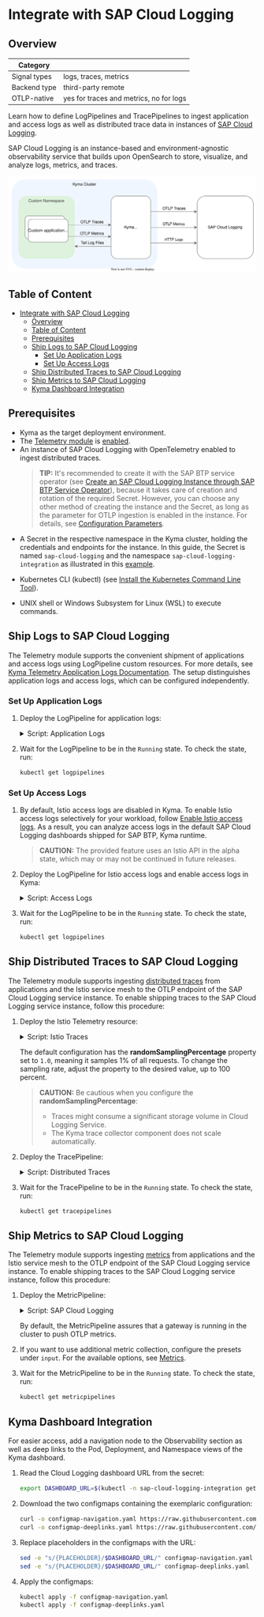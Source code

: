 # Integrate with SAP Cloud Logging

## Overview

| Category| |
| - | - |
| Signal types | logs, traces, metrics |
| Backend type | third-party remote |
| OTLP-native | yes for traces and metrics, no for logs |

Learn how to define LogPipelines and TracePipelines to ingest application and access logs as well as distributed trace data in instances of [SAP Cloud Logging](https://help.sap.com/docs/cloud-logging?locale=en-US&version=Cloud).

SAP Cloud Logging is an instance-based and environment-agnostic observability service that builds upon OpenSearch to store, visualize, and analyze logs, metrics, and traces.

![setup](./../assets/sap-cloud-logging.drawio.svg)

## Table of Content

- [Integrate with SAP Cloud Logging](#integrate-with-sap-cloud-logging)
  - [Overview](#overview)
  - [Table of Content](#table-of-content)
  - [Prerequisites](#prerequisites)
  - [Ship Logs to SAP Cloud Logging](#ship-logs-to-sap-cloud-logging)
    - [Set Up Application Logs](#set-up-application-logs)
    - [Set Up Access Logs](#set-up-access-logs)
  - [Ship Distributed Traces to SAP Cloud Logging](#ship-distributed-traces-to-sap-cloud-logging)
  - [Ship Metrics to SAP Cloud Logging](#ship-metrics-to-sap-cloud-logging)
  - [Kyma Dashboard Integration](#kyma-dashboard-integration)

## Prerequisites

- Kyma as the target deployment environment.
- The [Telemetry module](../../README.md) is [enabled](https://kyma-project.io/#/02-get-started/01-quick-install).
- An instance of SAP Cloud Logging with OpenTelemetry enabled to ingest distributed traces.
  >**TIP:** It's recommended to create it with the SAP BTP service operator (see [Create an SAP Cloud Logging Instance through SAP BTP Service Operator](https://help.sap.com/docs/cloud-logging/cloud-logging/create-sap-cloud-logging-instance-through-sap-btp-service-operator?locale=en-US&version=Cloud)), because it takes care of creation and rotation of the required Secret. However, you can choose any other method of creating the instance and the Secret, as long as the parameter for OTLP ingestion is enabled in the instance. For details, see [Configuration Parameters](https://help.sap.com/docs/cloud-logging/cloud-logging/configuration-parameters?locale=en-US&version=Cloud).
- A Secret in the respective namespace in the Kyma cluster, holding the credentials and endpoints for the instance. In this guide, the Secret is named `sap-cloud-logging` and the namespace `sap-cloud-logging-integration` as illustrated in this [example](https://github.com/kyma-project/telemetry-manager/blob/main/docs/user/integration/sap-cloud-logging/secret-example.yaml).
<!-- markdown-link-check-disable -->
- Kubernetes CLI (kubectl) (see [Install the Kubernetes Command Line Tool](https://developers.sap.com/tutorials/cp-kyma-download-cli.html)).
<!-- markdown-link-check-enable -->
- UNIX shell or Windows Subsystem for Linux (WSL) to execute commands.

## Ship Logs to SAP Cloud Logging

The Telemetry module supports the convenient shipment of applications and access logs using LogPipeline custom resources. For more details, see [Kyma Telemetry Application Logs Documentation](./../../02-logs.md). The setup distinguishes application logs and access logs, which can be configured independently.

### Set Up Application Logs
<!-- using HTML so it's collapsed in GitHub, don't switch to docsify tabs -->
1. Deploy the LogPipeline for application logs:

   <div tabs name="applicationlogs">
     <details><summary>Script: Application Logs</summary>

    ```bash
    kubectl apply -n sap-cloud-logging-integration -f - <<EOF
    apiVersion: telemetry.kyma-project.io/v1alpha1
    kind: LogPipeline
    metadata:
      name: sap-cloud-logging-application-logs
    spec:
      input:
        application:
          containers:
            exclude:
              - istio-proxy
      output:
        http:
          dedot: true
          host:
            valueFrom:
              secretKeyRef:
                name: sap-cloud-logging
                namespace: sap-cloud-logging-integration
                key: ingest-mtls-endpoint
          tls:
            cert:
              valueFrom:
                secretKeyRef:
                  name: sap-cloud-logging
                  namespace: sap-cloud-logging-integration
                  key: ingest-mtls-cert
            key:
              valueFrom:
                secretKeyRef:
                  name: sap-cloud-logging
                  namespace: sap-cloud-logging-integration
                  key: ingest-mtls-key
          uri: /customindex/kyma
    EOF
    ```
      </details>
    </div>

2. Wait for the LogPipeline to be in the `Running` state. To check the state, run:

    ```bash
    kubectl get logpipelines
    ```

### Set Up Access Logs

1. By default, Istio access logs are disabled in Kyma. To enable Istio access logs selectively for your workload, follow [Enable Istio access logs](https://kyma-project.io/#/istio/user/operation-guides/02-30-enable-istio-access-logs).
   As a result, you can analyze access logs in the default SAP Cloud Logging dashboards shipped for SAP BTP, Kyma runtime.

   >**CAUTION:** The provided feature uses an Istio API in the alpha state, which may or may not be continued in future releases.

2. Deploy the LogPipeline for Istio access logs and enable access logs in Kyma:

   <div tabs name="accesslogs">
     <details><summary>Script: Access Logs</summary>

    ```bash
    kubectl apply -n sap-cloud-logging-integration -f - <<EOF
    apiVersion: telemetry.kyma-project.io/v1alpha1
    kind: LogPipeline
    metadata:
      name: sap-cloud-logging-access-logs
    spec:
      input:
        application:
          containers:
            include:
              - istio-proxy
      output:
        http:
          dedot: true
          host:
            valueFrom:
              secretKeyRef:
                name: sap-cloud-logging
                namespace: sap-cloud-logging-integration
                key: ingest-mtls-endpoint
          tls:
            cert:
              valueFrom:
                secretKeyRef:
                  name: sap-cloud-logging
                  namespace: sap-cloud-logging-integration
                  key: ingest-mtls-cert
            key:
              valueFrom:
                secretKeyRef:
                  name: sap-cloud-logging
                  namespace: sap-cloud-logging-integration
                  key: ingest-mtls-key
          uri: /customindex/istio-envoy-kyma
    EOF
    ```
      </details>
    </div>

3. Wait for the LogPipeline to be in the `Running` state. To check the state, run:

    ```bash
    kubectl get logpipelines
    ```

## Ship Distributed Traces to SAP Cloud Logging

The Telemetry module supports ingesting [distributed traces](./../../03-traces.md) from applications and the Istio service mesh to the OTLP endpoint of the SAP Cloud Logging service instance.
To enable shipping traces to the SAP Cloud Logging service instance, follow this procedure:

1. Deploy the Istio Telemetry resource:

   <div tabs name="istiotraces">
     <details><summary>Script: Istio Traces</summary>

   ```bash
    kubectl apply -n istio-system -f - <<EOF
    apiVersion: telemetry.istio.io/v1alpha1
    kind: Telemetry
    metadata:
      name: tracing-default
    spec:
      tracing:
      - providers:
        - name: "kyma-traces"
        randomSamplingPercentage: 1.0
    EOF
    ```
     </details>
   </div>

    The default configuration has the **randomSamplingPercentage** property set to `1.0`, meaning it samples 1% of all requests. To change the sampling rate, adjust the property to the desired value, up to 100 percent.

    > **CAUTION:** Be cautious when you configure the **randomSamplingPercentage**:
    > - Traces might consume a significant storage volume in Cloud Logging Service.
    > - The Kyma trace collector component does not scale automatically.

1. Deploy the TracePipeline:

   <div tabs name="distributedtraces">
     <details><summary>Script: Distributed Traces</summary>

   ```bash
    kubectl apply -n sap-cloud-logging-integration -f - <<EOF
    apiVersion: telemetry.kyma-project.io/v1alpha1
    kind: TracePipeline
    metadata:
      name: sap-cloud-logging
    spec:
      output:
        otlp:
          endpoint:
            valueFrom:
              secretKeyRef:
                name: sap-cloud-logging
                namespace: sap-cloud-logging-integration
                key: ingest-otlp-endpoint
          tls:
            cert:
              valueFrom:
                secretKeyRef:
                  name: sap-cloud-logging
                  namespace: sap-cloud-logging-integration
                  key: ingest-otlp-cert
            key:
              valueFrom:
                secretKeyRef:
                  name: sap-cloud-logging
                  namespace: sap-cloud-logging-integration
                  key: ingest-otlp-key
    EOF
    ```
     </details>
   </div>

1. Wait for the TracePipeline to be in the `Running` state. To check the state, run:

   ```bash
   kubectl get tracepipelines
   ```

## Ship Metrics to SAP Cloud Logging

The Telemetry module supports ingesting [metrics](./../../04-metrics.md) from applications and the Istio service mesh to the OTLP endpoint of the SAP Cloud Logging service instance.
To enable shipping traces to the SAP Cloud Logging service instance, follow this procedure:

1. Deploy the MetricPipeline:

   <div tabs name="SAPCloudLogging">
     <details><summary>Script: SAP Cloud Logging</summary>

   ```bash
    kubectl apply -n sap-cloud-logging-integration -f - <<EOF
    apiVersion: telemetry.kyma-project.io/v1alpha1
    kind: MetricPipeline
    metadata:
      name: sap-cloud-logging
    spec:
      input:
        prometheus:
          enabled: false
        istio:
          enabled: false
        runtime:
          enabled: false
      output:
        otlp:
          endpoint:
            valueFrom:
              secretKeyRef:
                name: sap-cloud-logging
                namespace: sap-cloud-logging-integration
                key: ingest-otlp-endpoint
          tls:
            cert:
              valueFrom:
                secretKeyRef:
                  name: sap-cloud-logging
                  namespace: sap-cloud-logging-integration
                  key: ingest-otlp-cert
            key:
              valueFrom:
                secretKeyRef:
                  name: sap-cloud-logging
                  namespace: sap-cloud-logging-integration
                  key: ingest-otlp-key
    EOF
    ```
     </details>
   </div>

    By default, the MetricPipeline assures that a gateway is running in the cluster to push OTLP metrics.

1. If you want to use additional metric collection, configure the presets under `input`. For the available options, see [Metrics](./../../04-metrics.md).

1. Wait for the MetricPipeline to be in the `Running` state. To check the state, run:

   ```bash
   kubectl get metricpipelines
   ```

## Kyma Dashboard Integration

For easier access, add a navigation node to the Observability section as well as deep links to the Pod, Deployment, and Namespace views of the Kyma dashboard.

1. Read the Cloud Logging dashboard URL from the secret:

    ```bash
    export DASHBOARD_URL=$(kubectl -n sap-cloud-logging-integration get secret sap-cloud-logging --template='{{index .data "dashboards-endpoint" | base64decode}}')
    ```

1. Download the two configmaps containing the exemplaric configuration:

    ```bash
    curl -o configmap-navigation.yaml https://raw.githubusercontent.com/kyma-project/telemetry-manager/main/docs/user/integration/sap-cloud-logging/configmap-navigation.yaml
    curl -o configmap-deeplinks.yaml https://raw.githubusercontent.com/kyma-project/telemetry-manager/main/docs/user/integration/sap-cloud-logging/configmap-deeplinks.yaml
    ```

1. Replace placeholders in the configmaps with the URL:

    ```bash
    sed -e "s/{PLACEHOLDER}/$DASHBOARD_URL/" configmap-navigation.yaml
    sed -e "s/{PLACEHOLDER}/$DASHBOARD_URL/" configmap-deeplinks.yaml
    ```

1. Apply the configmaps:

    ```bash
    kubectl apply -f configmap-navigation.yaml
    kubectl apply -f configmap-deeplinks.yaml
    ```
